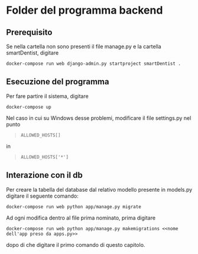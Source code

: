 # Folder del programma backend

## Prerequisito

Se nella cartella non sono presenti il file manage.py e la cartella smartDentist, digitare

```
docker-compose run web django-admin.py startproject smartDentist .
```

## Esecuzione del programma

Per fare partire il sistema, digitare

```
docker-compose up
```
Nel caso in cui su Windows desse problemi, modificare il file settings.py nel punto

> ```
> ALLOWED_HOSTS[]
> ```

in

> ```
> ALLOWED_HOSTS['*']
> ```



## Interazione con il db

Per creare la tabella del database dal relativo modello presente in models.py digitare il seguente comando:

```
docker-compose run web python app/manage.py migrate
```

Ad ogni modifica dentro al file prima nominato,  prima digitare

```
docker-compose run web python app/manage.py makemigrations <<nome dell'app preso da apps.py>>
```

dopo di che digitare il primo comando di questo capitolo.